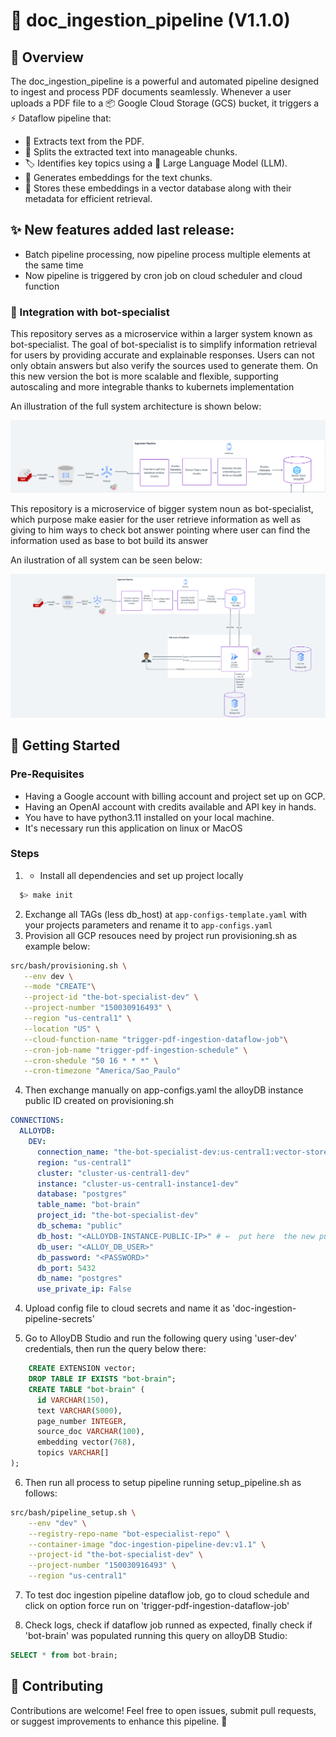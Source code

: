 # 📄 doc_ingestion_pipeline (V1.1.0)

## 🚀 Overview

The doc_ingestion_pipeline is a powerful and automated pipeline designed to ingest and process PDF documents seamlessly. Whenever a user uploads a PDF file to a 📦 Google Cloud Storage (GCS) bucket, it triggers a ⚡ Dataflow pipeline that:

- 📜 Extracts text from the PDF.
- 🧩 Splits the extracted text into manageable chunks.
- 🏷️ Identifies key topics using a 🤖 Large Language Model (LLM).
- 🧠 Generates embeddings for the text chunks.
- 💾 Stores these embeddings in a vector database along with their metadata for efficient retrieval.

## ✨ New features added last release:
 - Batch pipeline processing, now pipeline process multiple elements at the same time
 - Now pipeline is triggered by cron job on cloud scheduler and cloud function

### 🤖 Integration with bot-specialist

This repository serves as a microservice within a larger system known as bot-specialist. The goal of bot-specialist is to simplify information retrieval for users by providing accurate and explainable responses. Users can not only obtain answers but also verify the sources used to generate them.
On this new version the bot is more scalable and flexible, supporting autoscaling and more integrable thanks to kubernets implementation

An illustration of the full system architecture is shown below:



![img.png](assets/images/img.png)

This repository is a microservice of bigger system noun as bot-specialist, which purpose make easier for the user
retrieve information as well as giving to him ways to check bot answer pointing where user can find the information used as base to bot build its answer

An ilustration of all system can be seen below:

![img_1.png](assets/images/img_1.png)

## 🏁 Getting Started

### Pre-Requisites
 - Having a Google account with billing account and project set up on GCP.
 - Having an OpenAI account with credits available and API key in hands.
 - You have to have python3.11 installed on your local machine.
 - It's necessary run this application on linux or MacOS

### Steps

1. - Install all dependencies and set up project locally
```sh
  $> make init
```
2. Exchange all TAGs (less db_host) at `app-configs-template.yaml` with your projects parameters and rename it to `app-configs.yaml`
3. Provision all GCP resouces need by project run provisioning.sh as example below:
```sh
src/bash/provisioning.sh \
   --env dev \
   --mode "CREATE"\
   --project-id "the-bot-specialist-dev" \
   --project-number "150030916493" \
   --region "us-central1" \
   --location "US" \
   --cloud-function-name "trigger-pdf-ingestion-dataflow-job"\
   --cron-job-name "trigger-pdf-ingestion-schedule" \
   --cron-shedule "50 16 * * *" \
   --cron-timezone "America/Sao_Paulo"
``` 

4. Then exchange manually on app-configs.yaml the alloyDB instance public ID created on provisioning.sh
```yaml
CONNECTIONS:
  ALLOYDB:
    DEV:
      connection_name: "the-bot-specialist-dev:us-central1:vector-store-dev"
      region: "us-central1"
      cluster: "cluster-us-central1-dev"
      instance: "cluster-us-central1-instance1-dev"
      database: "postgres"
      table_name: "bot-brain"
      project_id: "the-bot-specialist-dev"
      db_schema: "public"
      db_host: "<ALLOYDB-INSTANCE-PUBLIC-IP>" # ←  put here  the new public ip address create where
      db_user: "<ALLOY_DB_USER>"
      db_password: "<PASSWORD>"
      db_port: 5432
      db_name: "postgres"
      use_private_ip: False
```

4. Upload config file to cloud secrets and name it as 'doc-ingestion-pipeline-secrets'

5. Go to AlloyDB Studio and run the following query using 'user-dev' credentials, then run the query below there:
```sql
    CREATE EXTENSION vector;
    DROP TABLE IF EXISTS "bot-brain";
    CREATE TABLE "bot-brain" (
      id VARCHAR(150),
      text VARCHAR(5000),
      page_number INTEGER,
      source_doc VARCHAR(100),
      embedding vector(768),
      topics VARCHAR[]
);
```

6. Then run all process to setup pipeline running setup_pipeline.sh as follows:
```sh
src/bash/pipeline_setup.sh \
	--env "dev" \
	--registry-repo-name "bot-especialist-repo" \
	--container-image "doc-ingestion-pipeline-dev:v1.1" \
	--project-id "the-bot-specialist-dev" \
	--project-number "150030916493" \
	--region "us-central1"
```
7. To test doc ingestion pipeline dataflow job, go to cloud schedule and click on option force run on 'trigger-pdf-ingestion-dataflow-job'

8. Check logs, check if dataflow job runned as expected, finally check if 'bot-brain' was populated running this query on alloyDB Studio:

```sql
SELECT * from bot-brain;

```
## 🤲 Contributing

Contributions are welcome! Feel free to open issues, submit pull requests, or suggest improvements to enhance this pipeline. 🚀

